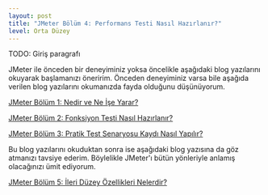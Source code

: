 ```yaml
---
layout: post
title: "JMeter Bölüm 4: Performans Testi Nasıl Hazırlanır?"
level: Orta Düzey
---
```


TODO: Giriş paragrafı

JMeter ile önceden bir deneyiminiz yoksa öncelikle aşağıdaki blog yazılarını okuyarak başlamanızı öneririm. Önceden deneyiminiz varsa bile aşağıda verilen blog yazılarını okumanızda fayda olduğunu düşünüyorum. 

[JMeter Bölüm 1: Nedir ve Ne İşe Yarar?](/jmeter-nedir-ve-ne-ise-yarar/)

[JMeter Bölüm 2: Fonksiyon Testi Nasıl Hazırlanır?](/jmeter-fonksiyon-testi-hazirlama/)

[JMeter Bölüm 3: Pratik Test Senaryosu Kaydı Nasıl Yapılır?](/jmeter-pratik-test-hazirlama/)

Bu blog yazılarını okuduktan sonra ise aşağıdaki blog yazısına da göz atmanızı tavsiye ederim. Böylelikle JMeter'ı bütün yönleriyle anlamış olacağınızı ümit ediyorum.

[JMeter Bölüm 5: İleri Düzey Özellikleri Nelerdir?](/jmeter-ileri-duzey-ozellikler/)